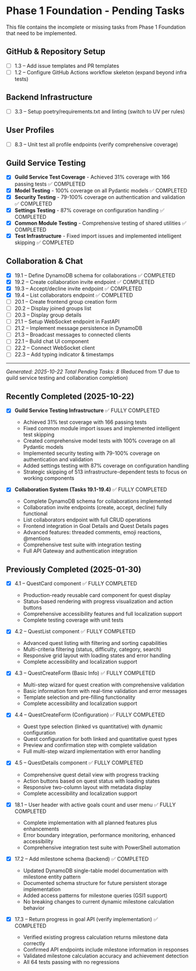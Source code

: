 # Phase 1 Foundation - Pending Tasks

This file contains the incomplete or missing tasks from Phase 1 Foundation that need to be implemented.

## GitHub & Repository Setup
- [ ] 1.3 – Add issue templates and PR templates
- [ ] 1.2 – Configure GitHub Actions workflow skeleton (expand beyond infra tests)

## Backend Infrastructure
- [ ] 3.3 – Setup poetry/requirements.txt and linting (switch to UV per rules)

## User Profiles
- [ ] 8.3 – Unit test all profile endpoints (verify comprehensive coverage)

## Guild Service Testing
- [x] **Guild Service Test Coverage** - Achieved 31% coverage with 166 passing tests ✅ COMPLETED
- [x] **Model Testing** - 100% coverage on all Pydantic models ✅ COMPLETED  
- [x] **Security Testing** - 79-100% coverage on authentication and validation ✅ COMPLETED
- [x] **Settings Testing** - 87% coverage on configuration handling ✅ COMPLETED
- [x] **Common Module Testing** - Comprehensive testing of shared utilities ✅ COMPLETED
- [x] **Test Infrastructure** - Fixed import issues and implemented intelligent skipping ✅ COMPLETED

## Collaboration & Chat
- [x] 19.1 – Define DynamoDB schema for collaborations ✅ COMPLETED
- [x] 19.2 – Create collaboration invite endpoint ✅ COMPLETED
- [x] 19.3 – Accept/decline invite endpoint ✅ COMPLETED
- [x] 19.4 – List collaborators endpoint ✅ COMPLETED
- [ ] 20.1 – Create frontend group creation form
- [ ] 20.2 – Display joined groups list
- [ ] 20.3 – Display group details
- [ ] 21.1 – Setup WebSocket endpoint in FastAPI
- [ ] 21.2 – Implement message persistence in DynamoDB
- [ ] 21.3 – Broadcast messages to connected clients
- [ ] 22.1 – Build chat UI component
- [ ] 22.2 – Connect WebSocket client
- [ ] 22.3 – Add typing indicator & timestamps

---
*Generated: 2025-10-22*
*Total Pending Tasks: 8* (Reduced from 17 due to guild service testing and collaboration completion)

## Recently Completed (2025-10-22)
- [x] **Guild Service Testing Infrastructure** ✅ FULLY COMPLETED
  - Achieved 31% test coverage with 166 passing tests
  - Fixed common module import issues and implemented intelligent test skipping
  - Created comprehensive model tests with 100% coverage on all Pydantic models
  - Implemented security testing with 79-100% coverage on authentication and validation
  - Added settings testing with 87% coverage on configuration handling
  - Strategic skipping of 513 infrastructure-dependent tests to focus on working components

- [x] **Collaboration System (Tasks 19.1-19.4)** ✅ FULLY COMPLETED
  - Complete DynamoDB schema for collaborations implemented
  - Collaboration invite endpoints (create, accept, decline) fully functional
  - List collaborators endpoint with full CRUD operations
  - Frontend integration in Goal Details and Quest Details pages
  - Advanced features: threaded comments, emoji reactions, @mentions
  - Comprehensive test suite with integration testing
  - Full API Gateway and authentication integration

## Previously Completed (2025-01-30)
- [x] 4.1 – QuestCard component ✅ FULLY COMPLETED
  - Production-ready reusable card component for quest display
  - Status-based rendering with progress visualization and action buttons
  - Comprehensive accessibility features and full localization support
  - Complete testing coverage with unit tests

- [x] 4.2 – QuestList component ✅ FULLY COMPLETED
  - Advanced quest listing with filtering and sorting capabilities
  - Multi-criteria filtering (status, difficulty, category, search)
  - Responsive grid layout with loading states and error handling
  - Complete accessibility and localization support

- [x] 4.3 – QuestCreateForm (Basic Info) ✅ FULLY COMPLETED
  - Multi-step wizard for quest creation with comprehensive validation
  - Basic information form with real-time validation and error messages
  - Template selection and pre-filling functionality
  - Complete accessibility and localization support

- [x] 4.4 – QuestCreateForm (Configuration) ✅ FULLY COMPLETED
  - Quest type selection (linked vs quantitative) with dynamic configuration
  - Quest configuration for both linked and quantitative quest types
  - Preview and confirmation step with complete validation
  - Full multi-step wizard implementation with error handling

- [x] 4.5 – QuestDetails component ✅ FULLY COMPLETED
  - Comprehensive quest detail view with progress tracking
  - Action buttons based on quest status with loading states
  - Responsive two-column layout with metadata display
  - Complete accessibility and localization support

- [x] 18.1 – User header with active goals count and user menu ✅ FULLY COMPLETED
  - Complete implementation with all planned features plus enhancements
  - Error boundary integration, performance monitoring, enhanced accessibility
  - Comprehensive integration test suite with PowerShell automation

- [x] 17.2 – Add milestone schema (backend) ✅ COMPLETED
  - Updated DynamoDB single-table model documentation with milestone entity pattern
  - Documented schema structure for future persistent storage implementation
  - Added access patterns for milestone queries (GSI1 support)
  - No breaking changes to current dynamic milestone calculation behavior

- [x] 17.3 – Return progress in goal API (verify implementation) ✅ COMPLETED
  - Verified existing progress calculation returns milestone data correctly
  - Confirmed API endpoints include milestone information in responses
  - Validated milestone calculation accuracy and achievement detection
  - All 64 tests passing with no regressions
